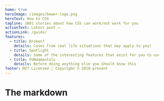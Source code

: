 ```yaml
---
home: true
heroImage: /images/bower-logo.png
heroText: How to CSS
tagline: 1001 stories about how CSS can work/not work for you
actionText: Latest post →
actionLink: /guide/
features:
  - title: Broken?
    details: Cases from real life situations that may apply to you!
  - title: Spotlight
    details: Some of the interesting features that exist for you to use
  - title: FUNdamentals
    details: Before doing anything else you should know this
footer: MIT Licensed | Copyright © 2018-present
---
```


# The markdown